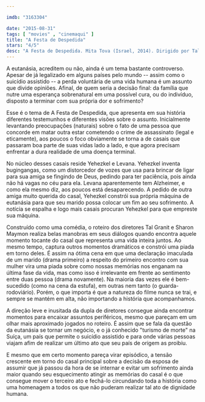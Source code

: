 ```yaml
---

imdb: "3163304"

date: "2015-08-31"
tags: [ "movies" , "cinemaqui" ]
title: "A Festa de Despedida"
stars: "4/5"
desc: "A Festa de Despedida. Mita Tova (Israel, 2014). Dirigido por Tal Granit, Sharon Maymon. Escrito por Tal Granit, Sharon Maymon. Com Ze'ev Revach, Levana Finkelstein, Aliza Rosen, Ilan Dar, Raffi Tavor, Yosef Carmon, Hilla Sarjon, Assaf Ben-Shimon, Ilanit Dado."
---
```

A eutanásia, acreditem ou não, ainda é um tema bastante controverso. Apesar de já legalizado em alguns países pelo mundo -- assim como o suicídio assistido -- a perda voluntária de uma vida humana é um assunto que divide opiniões. Afinal, de quem seria a decisão final: da família que nutre uma esperança sobrenatural em uma possível cura, ou do indivíduo, disposto a terminar com sua própria dor e sofrimento?

Esse é o tema de A Festa de Despedida, que apresenta em sua história diferentes testemunhos e diferentes visões sobre o assunto. Inicialmente levantando preocupações (naturais) sobre o fato de uma pessoa que concorde em matar outra estar cometendo o crime de assassinato (legal e eticamente), aos poucos o foco obviamente se torna a de casais que passaram boa parte de suas vidas lado a lado, e que agora precisam enfrentar a dura realidade de uma doença terminal.

No núcleo desses casais reside Yehezkel e Levana. Yehezkel inventa bugingangas, como um distorcedor de vozes que usa para brincar de ligar para sua amiga se fingindo de Deus, pedindo para ter paciência, pois ainda não há vagas no céu para ela. Levana aparentemente tem Alzheimer, e como ela mesmo diz, aos poucos está desaparecendo. A pedido de outra amiga muito querida do casal, Yehezkel constrói sua própria máquina de eutanásia para que seu marido possa colocar um fim ao seu sofrimento. A notícia se espalha e logo mais casais procuran Yehezkel para que empreste sua máquina.

Construído como uma comédia, o roteiro dos diretores Tal Granit e Sharon Maymon realiza belas manobras em seus diálogos quando encontra aquele momento tocante do casal que representa uma vida inteira juntos. Ao mesmo tempo, captura outros momentos dramáticos e constrói uma piada em torno deles. É assim na ótima cena em que uma declaração imaculada de um marido (drama primeiro) a respeito do primeiro encontro com sua mulher vira uma piada sobre como nossas memórias nos enganam na última fase da vida, mas como isso é irrelevante em frente ao sentimento entre duas pessoa (drama novamente). Na maioria das vezes ele é bem-sucedido (como na cena da estufa), em outras nem tanto (o guarda-rodoviário). Porém, o que importa é que a natureza do filme nunca se trai, e sempre se mantém em alta, não importando a história que acompanhamos.

A direção leve e inusitada da dupla de diretores consegue ainda encontrar momentos para encaixar assuntos periféricos, mesmo que pareçam em um olhar mais aproximado jogados no roteiro. É assim que se fala da questão da eutanásia se tornar um negócio, e o já conhecido "turismo de morte" na Suíça, um país que permite o suicídio assistido e para onde várias pessoas viajam afim de realizar um último ato que seu país de origem as proibiu.

E mesmo que em certo momento pareça virar episódico, a tensão crescente em torno do casal principal sobre a decisão da esposa de assumir que já passou da hora de se internar e evitar um sofrimento ainda maior quando seu esquecimento atingir as memórias do casal é o que consegue mover o terceiro ato e fechá-lo circundando toda a história como uma homenagem a todos os que não puderam realizar tal ato de dignidade humana.
